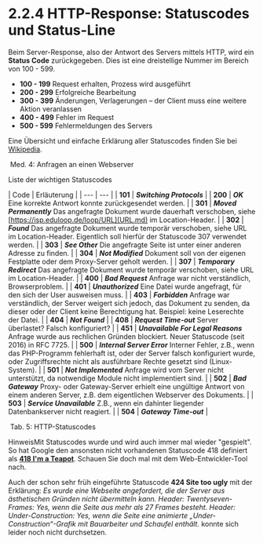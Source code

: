 # 2.2.4 HTTP-Response: Statuscodes und Status-Line


Beim Server-Response, also der Antwort des Servers mittels HTTP, wird ein **Status Code** zurückgegeben. Dies ist eine dreistellige Nummer im Bereich von 100 - 599.



* **100 - 199** Request erhalten, Prozess wird ausgeführt
* **200 - 299** Erfolgreiche Bearbeitung
* **300 - 399** Änderungen, Verlagerungen – der Client muss eine weitere Aktion veranlassen
* **400 - 499** Fehler im Request
* **500 - 599** Fehlermeldungen des Servers


Eine Übersicht und einfache Erklärung aller Statuscodes finden Sie bei [Wikipedia](https://de.wikipedia.org/wiki/HTTP-Statuscode#Liste_der_HTTP-Statuscodes).








 Med. 4: Anfragen an einen Webserver
  

Liste der wichtigen Statuscodes






| Code
 | Erläuterung
 |
| --- | --- |
| **101** |  ***Switching Protocols*** |
| **200** |  ***OK*** Eine korrekte Antwort konnte zurückgesendet werden.
 |
| **301** |  ***Moved Permanently*** Das angefragte Dokument wurde dauerhaft verschoben, siehe [https://isp.eduloop.de/loop/URL](URL.md) im Location-Header.
 |
| **302** |  ***Found*** Das angefragte Dokument wurde temporär 
verschoben, siehe URL im Location-Header. Eigentlich soll hierfür der 
Statuscode 307 verwendet werden.
 |
| **303** |  ***See Other*** Die angefragte Seite ist unter einer anderen Adresse zu finden.
 |
| **304** |  ***Not Modified*** Dokument soll von der eigenen Festplatte oder dem Proxy-Server geholt werden.
 |
| **307** |  ***Temporary Redirect*** Das angefragte Dokument wurde temporär verschoben, siehe URL im Location-Header.
 |
| **400** |  ***Bad Request*** Anfrage war nicht verständlich, Browserproblem.
 |
| **401** |  ***Unauthorized*** Eine Datei wurde angefragt, für den sich der User ausweisen muss.
 |
| **403** |  ***Forbidden*** Anfrage war verständlich, der Server 
weigert sich jedoch, das Dokument zu senden, da dieser oder der Client 
keine Berechtigung hat. Beispiel: keine Leserechte der Datei.
 |
| **404** | ***Not Found*** |
| **408** |  ***Request Time-out*** Server überlastet? Falsch konfiguriert?
 |
| **451** | ***Unavailable For Legal Reasons*** Anfrage wurde aus rechlichen Gründen blockiert. Neuer Statuscode (seit 2016) in RFC 7725.
 |
| **500** |  ***Internal Server Error*** Interner Fehler, z.B., wenn das
 PHP-Programm fehlerhaft ist, oder der Server falsch konfiguriert wurde,
 oder Zugriffsrechte nicht als ausführbare Rechte gesetzt sind 
(Linux-System).
 |
| **501** |  ***Not Implemented*** Anfrage wird vom Server nicht unterstützt, da notwendige Module nicht implementiert sind.
 |
| **502** |  ***Bad Gateway*** Proxy- oder Gateway-Server erhielt eine 
ungültige Antwort von einem anderen Server, z.B. dem eigentlichen 
Webserver des Dokuments.
 |
| **503** |  ***Service Unavailable*** Z.B., wenn ein dahinter liegender Datenbankserver nicht reagiert.
 |
| **504** |  ***Gateway Time-out*** |


 Tab. 5: HTTP-Statuscodes

HinweisMit
 Statuscodes wurde und wird auch immer mal wieder "gespielt". So hat 
Google den ansonsten nicht vorhandenen Statuscode 418 definiert als **[418 I'm a Teapot](http://www.google.de/teapot)**. Schauen Sie doch mal mit dem Web-Entwickler-Tool nach.


Auch der schon sehr früh eingeführte Statuscode **424 Site too ugly** mit der Erklärung: *Es
 wurde eine Webseite angefordert, die der Server aus ästhetischen 
Gründen nicht übermitteln kann. Header: Twentyseven-Frames: Yes, wenn 
die Seite aus mehr als 27 Frames besteht. Header: Under-Construction: 
Yes, wenn die Seite eine animierte „Under-Construction“-Grafik mit 
Bauarbeiter und Schaufel enthält.* konnte sich leider noch nicht durchsetzen.